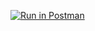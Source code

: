[![Run in Postman](https://run.pstmn.io/button.svg)](https://app.getpostman.com/run-collection/10478405-ad87b638-1b6c-4d11-a90a-163e6efe2b1b?action=collection%2Ffork&collection-url=entityId%3D10478405-ad87b638-1b6c-4d11-a90a-163e6efe2b1b%26entityType%3Dcollection%26workspaceId%3D0d191198-988c-4e80-a18d-61072ec9f4a6#?env%5Bwa%20case%5D=W3sia2V5IjoiIiwidmFsdWUiOiIiLCJlbmFibGVkIjp0cnVlLCJ0eXBlIjoiZGVmYXVsdCIsInNlc3Npb25WYWx1ZSI6IiIsInNlc3Npb25JbmRleCI6MH0seyJrZXkiOiJpZCIsInZhbHVlIjoiIiwiZW5hYmxlZCI6dHJ1ZSwidHlwZSI6ImFueSIsInNlc3Npb25WYWx1ZSI6IjMiLCJzZXNzaW9uSW5kZXgiOjF9XQ==)